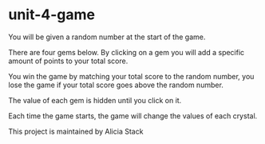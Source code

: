 # unit-4-game

You will be given a random number at the start of the game.

There are four gems below. By clicking on a gem you will add a specific amount of points to your total score. 

You win the game by matching your total score to the random number, you lose the game if your total score goes above the random number. 

The value of each gem is hidden until you click on it. 

Each time the game starts, the game will change the values of each crystal.

This project is maintained by Alicia Stack
